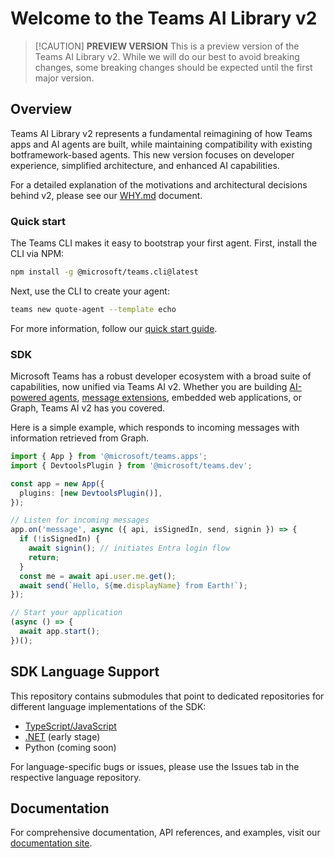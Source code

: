 # Welcome to the Teams AI Library v2

> \[!CAUTION]
> **PREVIEW VERSION** This is a preview version of the Teams AI Library v2. While we will do our best to avoid breaking changes, some breaking changes should be expected until the first major version.

## Overview

Teams AI Library v2 represents a fundamental reimagining of how Teams apps and AI agents are built, while maintaining compatibility with existing botframework-based agents. This new version focuses on developer experience, simplified architecture, and enhanced AI capabilities.

For a detailed explanation of the motivations and architectural decisions behind v2, please see our [WHY.md](./WHY.md) document.

### Quick start

The Teams CLI makes it easy to bootstrap your first agent. First, install the CLI via NPM:

```sh
npm install -g @microsoft/teams.cli@latest
```

Next, use the CLI to create your agent:

```sh
teams new quote-agent --template echo
```

For more information, follow our [quick start guide](book/src/2.getting-started/1.quickstart.md).

### SDK

Microsoft Teams has a robust developer ecosystem with a broad suite of capabilities, now unified via Teams AI v2. Whether you are building [AI-powered agents](book/src/5.in-depth-guides/5.ai/README.md), [message extensions](book/src/5.in-depth-guides/3.message-extensions/README.md), embedded web applications, or Graph, Teams AI v2 has you covered.

Here is a simple example, which responds to incoming messages with information retrieved from Graph.

```typescript
import { App } from '@microsoft/teams.apps';
import { DevtoolsPlugin } from '@microsoft/teams.dev';

const app = new App({
  plugins: [new DevtoolsPlugin()],
});

// Listen for incoming messages
app.on('message', async ({ api, isSignedIn, send, signin }) => {
  if (!isSignedIn) {
    await signin(); // initiates Entra login flow
    return;
  }
  const me = await api.user.me.get();
  await send(`Hello, ${me.displayName} from Earth!`);
});

// Start your application
(async () => {
  await app.start();
})();
```

## SDK Language Support

This repository contains submodules that point to dedicated repositories for different language implementations of the SDK:

- [TypeScript/JavaScript](https://github.com/microsoft/teams.ts)
- [.NET](https://microsoft.github.io/teams.net/) (early stage)
- Python (coming soon)

For language-specific bugs or issues, please use the Issues tab in the respective language repository.

## Documentation

For comprehensive documentation, API references, and examples, visit our [documentation site](https://microsoft.github.io/teams-ai/).
